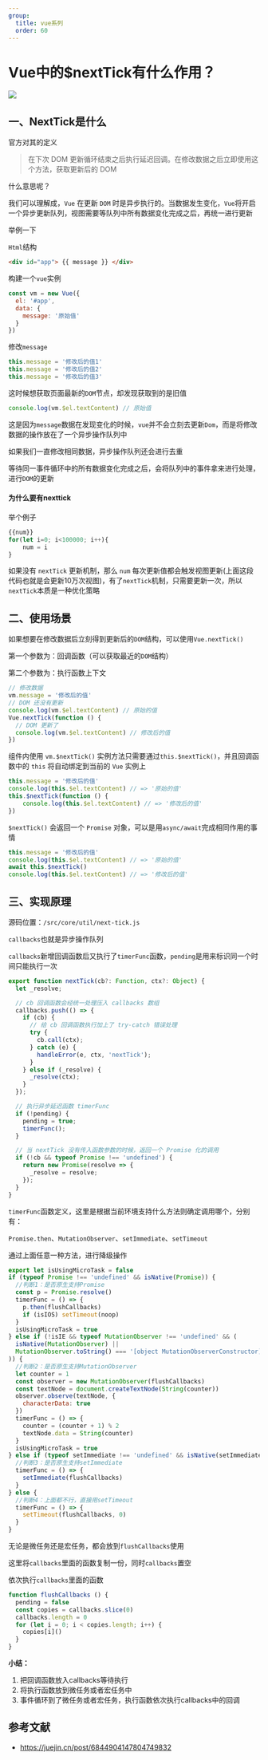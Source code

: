 ```yaml
---
group:
  title: vue系列
  order: 60
---
```


# Vue中的$nextTick有什么作用？

![](https://static.vue-js.com/76484d30-3aba-11eb-85f6-6fac77c0c9b3.png)

## 一、NextTick是什么

官方对其的定义

> 在下次 DOM 更新循环结束之后执行延迟回调。在修改数据之后立即使用这个方法，获取更新后的 DOM

什么意思呢？

我们可以理解成，`Vue` 在更新 `DOM` 时是异步执行的。当数据发生变化，`Vue`将开启一个异步更新队列，视图需要等队列中所有数据变化完成之后，再统一进行更新

举例一下

`Html`结构

```html
<div id="app"> {{ message }} </div>
```

构建一个`vue`实例

```js
const vm = new Vue({
  el: '#app',
  data: {
    message: '原始值'
  }
})
```

修改`message`

```js
this.message = '修改后的值1'
this.message = '修改后的值2'
this.message = '修改后的值3'
```

这时候想获取页面最新的`DOM`节点，却发现获取到的是旧值

```js
console.log(vm.$el.textContent) // 原始值
```

这是因为`message`数据在发现变化的时候，`vue`并不会立刻去更新`Dom`，而是将修改数据的操作放在了一个异步操作队列中

如果我们一直修改相同数据，异步操作队列还会进行去重

等待同一事件循环中的所有数据变化完成之后，会将队列中的事件拿来进行处理，进行`DOM`的更新

#### 为什么要有nexttick

举个例子
```js
{{num}}
for(let i=0; i<100000; i++){
    num = i
}
```
如果没有 `nextTick` 更新机制，那么 `num` 每次更新值都会触发视图更新(上面这段代码也就是会更新10万次视图)，有了`nextTick`机制，只需要更新一次，所以`nextTick`本质是一种优化策略

## 二、使用场景

如果想要在修改数据后立刻得到更新后的`DOM`结构，可以使用`Vue.nextTick()`

第一个参数为：回调函数（可以获取最近的`DOM`结构）

第二个参数为：执行函数上下文

```js
// 修改数据
vm.message = '修改后的值'
// DOM 还没有更新
console.log(vm.$el.textContent) // 原始的值
Vue.nextTick(function () {
  // DOM 更新了
  console.log(vm.$el.textContent) // 修改后的值
})
```

组件内使用 `vm.$nextTick()` 实例方法只需要通过`this.$nextTick()`，并且回调函数中的 `this` 将自动绑定到当前的 `Vue` 实例上

```js
this.message = '修改后的值'
console.log(this.$el.textContent) // => '原始的值'
this.$nextTick(function () {
    console.log(this.$el.textContent) // => '修改后的值'
})
```

`$nextTick()` 会返回一个 `Promise` 对象，可以是用`async/await`完成相同作用的事情

```js
this.message = '修改后的值'
console.log(this.$el.textContent) // => '原始的值'
await this.$nextTick()
console.log(this.$el.textContent) // => '修改后的值'
```

## 三、实现原理



源码位置：`/src/core/util/next-tick.js`

`callbacks`也就是异步操作队列

`callbacks`新增回调函数后又执行了`timerFunc`函数，`pending`是用来标识同一个时间只能执行一次

```js
export function nextTick(cb?: Function, ctx?: Object) {
  let _resolve;

  // cb 回调函数会经统一处理压入 callbacks 数组
  callbacks.push(() => {
    if (cb) {
      // 给 cb 回调函数执行加上了 try-catch 错误处理
      try {
        cb.call(ctx);
      } catch (e) {
        handleError(e, ctx, 'nextTick');
      }
    } else if (_resolve) {
      _resolve(ctx);
    }
  });

  // 执行异步延迟函数 timerFunc
  if (!pending) {
    pending = true;
    timerFunc();
  }

  // 当 nextTick 没有传入函数参数的时候，返回一个 Promise 化的调用
  if (!cb && typeof Promise !== 'undefined') {
    return new Promise(resolve => {
      _resolve = resolve;
    });
  }
}
```

`timerFunc`函数定义，这里是根据当前环境支持什么方法则确定调用哪个，分别有：

`Promise.then`、`MutationObserver`、`setImmediate`、`setTimeout`

通过上面任意一种方法，进行降级操作

```js
export let isUsingMicroTask = false
if (typeof Promise !== 'undefined' && isNative(Promise)) {
  //判断1：是否原生支持Promise
  const p = Promise.resolve()
  timerFunc = () => {
    p.then(flushCallbacks)
    if (isIOS) setTimeout(noop)
  }
  isUsingMicroTask = true
} else if (!isIE && typeof MutationObserver !== 'undefined' && (
  isNative(MutationObserver) ||
  MutationObserver.toString() === '[object MutationObserverConstructor]'
)) {
  //判断2：是否原生支持MutationObserver
  let counter = 1
  const observer = new MutationObserver(flushCallbacks)
  const textNode = document.createTextNode(String(counter))
  observer.observe(textNode, {
    characterData: true
  })
  timerFunc = () => {
    counter = (counter + 1) % 2
    textNode.data = String(counter)
  }
  isUsingMicroTask = true
} else if (typeof setImmediate !== 'undefined' && isNative(setImmediate)) {
  //判断3：是否原生支持setImmediate
  timerFunc = () => {
    setImmediate(flushCallbacks)
  }
} else {
  //判断4：上面都不行，直接用setTimeout
  timerFunc = () => {
    setTimeout(flushCallbacks, 0)
  }
}
```

无论是微任务还是宏任务，都会放到`flushCallbacks`使用

这里将`callbacks`里面的函数复制一份，同时`callbacks`置空

依次执行`callbacks`里面的函数

```js
function flushCallbacks () {
  pending = false
  const copies = callbacks.slice(0)
  callbacks.length = 0
  for (let i = 0; i < copies.length; i++) {
    copies[i]()
  }
}
```

**小结：**

1. 把回调函数放入callbacks等待执行
2. 将执行函数放到微任务或者宏任务中
3. 事件循环到了微任务或者宏任务，执行函数依次执行callbacks中的回调

## 参考文献

- https://juejin.cn/post/6844904147804749832

